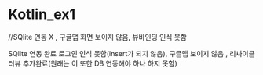 # Kotlin_ex1
//SQlite 연동 X , 구글맵 화면 보이지 않음, 뷰바인딩 인식 못함



SQlite 연동 완료 로그인 인식 못함(insert가 되지 않음), 구글맵 보이지 않음 , 리싸이클러뷰 추가완료(원래는 이 또한 DB 연동해야 하나 하지 못함)
